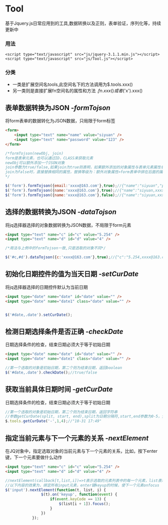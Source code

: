 # Tool
基于Jquery.js日常应用到的工具,数据转换以及正则，表单验证，序列化等，持续更新中

### 用法

```
<script type="text/javascript" src="js/jquery-3.1.1.min.js"></script>
<script type="text/javascript" src="js/Tool.js"></script>
```

### 分类
- 一类是扩展空间名tools,此空间名下的方法调用为$.tools.xxx()
- 另一类则是直接扩展fn空间名的属性和方法 $.fn.xxx()或者$('x').xxx()

## 表单数据转换为JSON -***formTojson***

将form表单的数据转化为JSON数据，只局限于form标签 
```html
<form>
	<input type="text" name="name" value="siyuan" />
	<input type="text" name="password" value="123" />
</form>
```

```javascript
/*formTojson(newObj, join)
form是表单元素，也可以通过ID，CLASS来获取元素
newObj可以额外添加一个JSON对象
join参数为true/false,如果join为true则表明，如果额外添加的对象属性与表单元素属性名一直，则合并并以逗号隔开，
join为false时，直接替换相同的属性，替换等级为：额外对象属性>form表单中排在后面的属性>form表单中排在前面的属性
*/

$('form').formTojson({email:'xxxx@163.com'},true);//{"name":"siyuan","password":"123","email":"xxxx@163.com"}
$('form').formTojson({name:'xxxx@163.com'},true);//{"name":"siyuan,xxxx@163.com","password":"123"}
$('form').formTojson({name:'xxxx@163.com'},false);//{"name":"siyuan,xxxx@163.com","password":"123"}
```

## 选择的数据转换为JSON -***dataTojson***
将jq选择器选择的对象数据转换为JSON数据，不局限于form元素

```html
<input type="text" name="c" id="c" value="5.254" /> 
<input type="text" name="d" id="d" value="4" />
```

```javascript
/*用法与上例中的formTojson一致,只是选取的对象不同*/

$('#c,#d').dataTojson({c:'xxxx@163.com'},true);//{"c":"5.254,xxxx@163.com","d":"4"}

```

## 初始化日期控件的值为当天日期 -***setCurDate***
将jq选择器选择的日期控件默认为当前日期

```html
<input type="date" name="date" id="date" value="" />
<input type="date" name="date1" class="date" value="" />
```

```javascript

$('#date,.date').setCurDate();
```

## 检测日期选择条件是否正确 -***checkDate***
日期选择条件的检查，结束日期必须大于等于初始日期

```html
<input type="date" name="date" id="date" value="" />
<input type="date" name="date1" class="date" value="" />
```

```javascript
//第一个选取的对象是初始日期，第二个则为结束日期，返回boolean
$('#date,.date').checkDate();//true/false
```

## 获取当前具体日期时间 -***getCurDate***
日期选择条件的检查，结束日期必须大于等于初始日期


```javascript
//第一个选取的对象是初始日期，第二个则为结束日期，返回字符串
//参数getCurDate(split, start, end),split为日期分隔符,start,end参数为0-5，分别对应年月日时分秒
$.tools.getCurDate('-',1,4);//"10-31 17:49"
```

## 指定当前元素与下一个元素的关系 -***nextElement***
在JQ对象中，指定选取对象的当前元素与下一个元素的关系，比如，按下enter键，下一个元素要做什么动作

```html
<input type="text" name="c" id="c" value="5.254" /> 
<input type="text" name="d" id="d" value="4" />

```

```javascript
//nextElement(callback[t,list,i])=>t表示选取的元素列表中的每一个元素，list表示元素列，i表示下标
//以下内容的效果为，绑定所有input元素，enter键keyup的时候，使下一个元素onfocus
$('input').nextElement(function(t, list, i) {
				$(t).on('keyup', function(event) {
					if(event.keyCode == 13) {
						$(list[i + 1]).focus();
					}
				})
			});
```

